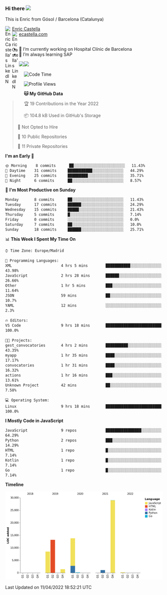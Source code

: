 ### Hi there <img src="https://media.giphy.com/media/hvRJCLFzcasrR4ia7z/giphy.gif" width="25px">

This is Enric from Gósol / Barcelona (Catalunya) 

<a href="https://www.linkedin.com/in/enric-castella/">
  <img align="left" alt="Enric Castella's LinkedIN" width="22px" src="https://raw.githubusercontent.com/peterthehan/peterthehan/master/assets/linkedin.svg" />
  Enric Castella
</a><br>

<a href="https://www.linkedin.com/in/enric-castella/">
  <img align="left" alt="Enric Castella's LinkedIN" width="22px" src="https://cdn-icons-png.flaticon.com/128/2034/2034607.png" />
  ecastella.com
</a><br><br>

- 🔭 I’m currently working on Hospital Clínic de Barcelona
- 🌱 I’m always learning SAP

<img align="left" height="170" src="https://github-readme-stats.vercel.app/api/top-langs/?username=enric11&layout=compact">

<img height="170" src="https://github-readme-stats.vercel.app/api?username=enric11&count_private=true&show_icons=true">

<!--START_SECTION:waka-->
![Code Time](http://img.shields.io/badge/Code%20Time-19%20hrs%2042%20mins-blue)

![Profile Views](http://img.shields.io/badge/Profile%20Views-205-blue)

**🐱 My GitHub Data** 

> 🏆 19 Contributions in the Year 2022
 > 
> 📦 104.8 kB Used in GitHub's Storage 
 > 
> 🚫 Not Opted to Hire
 > 
> 📜 10 Public Repositories 
 > 
> 🔑 11 Private Repositories  
 > 
**I'm an Early 🐤** 

```text
🌞 Morning    8 commits      ██░░░░░░░░░░░░░░░░░░░░░░░   11.43% 
🌆 Daytime    31 commits     ███████████░░░░░░░░░░░░░░   44.29% 
🌃 Evening    25 commits     █████████░░░░░░░░░░░░░░░░   35.71% 
🌙 Night      6 commits      ██░░░░░░░░░░░░░░░░░░░░░░░   8.57%

```
📅 **I'm Most Productive on Sunday** 

```text
Monday       8 commits      ██░░░░░░░░░░░░░░░░░░░░░░░   11.43% 
Tuesday      17 commits     ██████░░░░░░░░░░░░░░░░░░░   24.29% 
Wednesday    15 commits     █████░░░░░░░░░░░░░░░░░░░░   21.43% 
Thursday     5 commits      █░░░░░░░░░░░░░░░░░░░░░░░░   7.14% 
Friday       0 commits      ░░░░░░░░░░░░░░░░░░░░░░░░░   0.0% 
Saturday     7 commits      ██░░░░░░░░░░░░░░░░░░░░░░░   10.0% 
Sunday       18 commits     ██████░░░░░░░░░░░░░░░░░░░   25.71%

```


📊 **This Week I Spent My Time On** 

```text
⌚︎ Time Zone: Europe/Madrid

💬 Programming Languages: 
XML                      4 hrs 5 mins        ███████████░░░░░░░░░░░░░░   43.98% 
JavaScript               2 hrs 28 mins       ██████░░░░░░░░░░░░░░░░░░░   26.66% 
Other                    1 hr 5 mins         ███░░░░░░░░░░░░░░░░░░░░░░   11.64% 
JSON                     59 mins             ██░░░░░░░░░░░░░░░░░░░░░░░   10.7% 
YAML                     12 mins             ░░░░░░░░░░░░░░░░░░░░░░░░░   2.3%

🔥 Editors: 
VS Code                  9 hrs 18 mins       █████████████████████████   100.0%

🐱‍💻 Projects: 
gest_convocatories       4 hrs 2 mins        ██████████░░░░░░░░░░░░░░░   43.35% 
myapp                    1 hr 35 mins        ████░░░░░░░░░░░░░░░░░░░░░   17.17% 
convocatories            1 hr 31 mins        ████░░░░░░░░░░░░░░░░░░░░░   16.32% 
actions                  1 hr 16 mins        ███░░░░░░░░░░░░░░░░░░░░░░   13.61% 
Unknown Project          42 mins             ██░░░░░░░░░░░░░░░░░░░░░░░   7.58%

💻 Operating System: 
Linux                    9 hrs 18 mins       █████████████████████████   100.0%

```

**I Mostly Code in JavaScript** 

```text
JavaScript               9 repos             ████████████████░░░░░░░░░   64.29% 
Python                   2 repos             ███░░░░░░░░░░░░░░░░░░░░░░   14.29% 
HTML                     1 repo              █░░░░░░░░░░░░░░░░░░░░░░░░   7.14% 
Kotlin                   1 repo              █░░░░░░░░░░░░░░░░░░░░░░░░   7.14% 
Go                       1 repo              █░░░░░░░░░░░░░░░░░░░░░░░░   7.14%

```


**Timeline**

![Chart not found](https://raw.githubusercontent.com/enric11/enric11/main/charts/bar_graph.png) 


 Last Updated on 11/04/2022 18:52:21 UTC
<!--END_SECTION:waka-->

<!-- ![](https://visitor-badge.glitch.me/badge?page_id=enric11.enric11) -->
